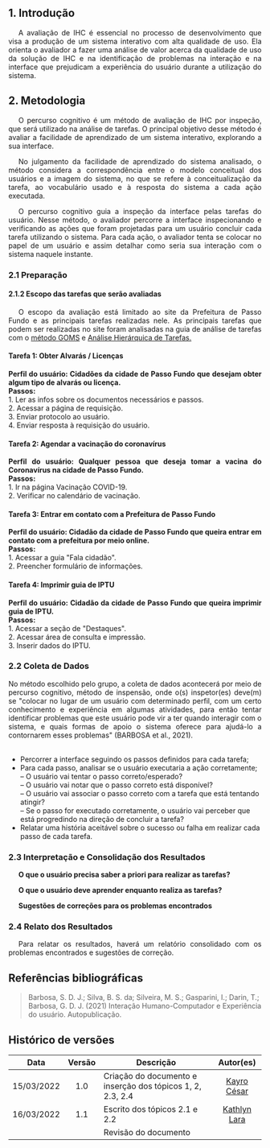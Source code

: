 ## 1. Introdução

<p style="text-indent: 20px; text-align: justify">
A avaliação de IHC é essencial no processo de desenvolvimento que visa a produção de um sistema interativo com alta qualidade de uso. Ela orienta o avaliador a fazer uma análise de valor acerca da qualidade de uso da solução de IHC e na identificação de problemas na interação e na interface que prejudicam a experiência  do usuário durante a utilização do sistema. 
</p>

## 2. Metodologia 

<p style="text-indent: 20px; text-align: justify">
    O percurso cognitivo é um método de  avaliação de IHC por inspeção, que será utilizado na análise de tarefas. O principal objetivo desse método é  avaliar a facilidade de aprendizado de um sistema interativo, explorando a sua interface.
</p>

<p style="text-indent: 20px; text-align: justify">
    No julgamento da facilidade de aprendizado do sistema analisado, o método considera a correspondência entre o modelo conceitual dos usuários e a imagem do sistema, no que se refere à conceitualização da tarefa, ao vocabulário usado e à resposta do sistema a cada ação executada.
</p>

<p style="text-indent: 20px; text-align: justify">
    O percurso cognitivo guia a inspeção da interface pelas tarefas do usuário. Nesse método, o avaliador percorre a interface inspecionando e verificando as ações que foram projetadas para um usuário concluir cada tarefa utilizando o sistema. Para cada ação, o avaliador tenta se colocar no papel de um usuário e assim detalhar como seria sua interação com o sistema naquele instante.
</p>

### 2.1 Preparação 

<p style="text-indent: 20px; text-align: justify">

</p>

#### 2.1.2 Escopo das tarefas que serão avaliadas

<p style="text-indent: 20px; text-align: justify">
O escopo da avaliação está limitado ao site da Prefeitura de Passo Fundo e as principais tarefas realizadas nele. As principais tarefas que podem ser realizadas no site foram analisadas na guia de análise de tarefas com o <a href="https://interacao-humano-computador.github.io/2021.2-Prefeitura-de-Passo-Fundo/AnaliseRequisitos/AnaliseTarefas/goms/">método GOMS</a> e <a href="https://interacao-humano-computador.github.io/2021.2-Prefeitura-de-Passo-Fundo/AnaliseRequisitos/AnaliseTarefas/hta/">Análise Hierárquica de Tarefas.
</a> 
</p>


#### Tarefa 1: Obter Alvarás / Licenças

<div style="text-align: justify"><b>Perfil do usuário: Cidadões da cidade de Passo Fundo que desejam obter algum tipo de alvarás ou licença.</b><br>
<b>Passos:</b><br>
1. Ler as infos sobre os documentos necessários e passos. <br>
2. Acessar a página de requisição. <br>
3. Enviar protocolo ao usuário. <br>
4. Enviar resposta à requisição do usuário. <br> </div>

#### Tarefa 2: Agendar a vacinação do coronavírus

<div style="text-align: justify"><b>Perfil do usuário: Qualquer pessoa que deseja tomar a vacina do Coronavírus na cidade de Passo Fundo.</b><br>
<b>Passos:</b><br>
1. Ir na página Vacinação COVID-19. <br>
2. Verificar no calendário de vacinação. <br> </div>

#### Tarefa 3:  Entrar em contato com a Prefeitura de Passo Fundo

<div style="text-align: justify"><b>Perfil do usuário: Cidadão da cidade de Passo Fundo que queira entrar em contato com a prefeitura por meio online.</b><br>
<b>Passos:</b><br>
1. Acessar a guia "Fala cidadão". <br>
2. Preencher formulário de informações. <br> </div>
    
#### Tarefa 4: Imprimir guia de IPTU
    
<div style="text-align: justify"><b>Perfil do usuário: Cidadão da cidade de Passo Fundo que queira imprimir guia de IPTU.</b><br>
<b>Passos:</b><br>
1. Acessar a seção de "Destaques". <br>
2. Acessar área de consulta e impressão. <br>
3. Inserir dados do IPTU. <br> </div>


### 2.2 Coleta de Dados

<div style="text-align: justify">No método escolhido pelo grupo, a coleta de dados acontecerá por meio de percurso cognitivo, método de inspensão, onde o(s) inspetor(es) deve(m) se "colocar no lugar de um usuário com determinado perfil, com um certo conhecimento e experiência em algumas atividades, para então tentar identificar problemas que este usuário pode vir a ter quando interagir com o sistema, e quais formas de apoio o sistema oferece para ajudá-lo a contornarem esses problemas" (BARBOSA et al., 2021).</div><br>

- Percorrer a interface seguindo os passos definidos para cada tarefa;
- Para cada passo, analisar se o usuário executaria a ação corretamente;
    <br>– O usuário vai tentar o passo correto/esperado? <br>
    – O usuário vai notar que o passo correto está disponível? <br>
    – O usuário vai associar o passo correto com a tarefa que está tentando atingir? <br>
    – Se o passo for executado corretamente, o usuário vai perceber que está progredindo na direção de concluir a tarefa? <br>
- Relatar uma história aceitável sobre o sucesso ou falha em realizar cada passo de cada tarefa.

### 2.3 Interpretação e Consolidação dos Resultados 

<p style="text-indent: 20px; text-align: justify">
<b>O que o usuário precisa saber a priori para realizar as tarefas? </b>
</p>
<p style="text-indent: 20px; text-align: justify">
<b>O que o usuário deve aprender enquanto realiza as tarefas?</b>
</p>
<p style="text-indent: 20px; text-align: justify">
<b>Sugestões de correções para os problemas encontrados</b>
</p>
         

### 2.4 Relato dos Resultados  

<p style="text-indent: 20px; text-align: justify">Para relatar os resultados, haverá um relatório consolidado com os problemas encontrados e sugestões de
correção.</p>

## Referências bibliográficas

> Barbosa, S. D. J.; Silva, B. S. da; Silveira, M. S.; Gasparini, I.; Darin, T.; Barbosa, G. D. J. (2021) Interação Humano-Computador e Experiência do usuário. Autopublicação.

## Histórico de versões

 | **Data**   | **Versão** | **Descrição**                            |                **Autor(es)**                 |
 | ---------- | :--------: | ---------------------------------------- | :------------------------------------------: |
 | 15/03/2022  | 1.0  | Criação do documento e inserção dos tópicos  1, 2, 2.3, 2.4   |        [Kayro César](https://github.com/kayrocesar)         |
 | 16/03/2022  | 1.1  | Escrito dos tópicos 2.1 e 2.2 | [Kathlyn Lara](https://github.com/klmurussi)         |
 |  |         |    Revisão do documento   |        [](https://github.com/)         |

